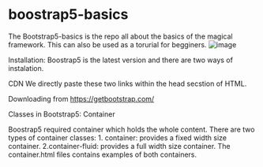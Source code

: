 # boostrap5-basics
The Bootstrap5-basics is the repo all about the basics of the magical framework. This can also be used as a torurial for begginers.
![image](https://github.com/Hameedullah-Asadi3300/boostrap5-basics/assets/123219655/8767aa89-5974-4cd2-9c13-2f41d0120bdd)

Installation: Boostrap5 is the latest version and there are two ways of instalation.

CDN We directly paste these two links within the head secstion of HTML.

<script src="https://cdn.jsdelivr.net/npm/bootstrap@5.3.0/dist/js/bootstrap.bundle.min.js"></script>
Downloading from https://getbootstrap.com/

Classes in Bootstrap5:
Container

  Boostrap5 required container which holds the whole content. There are two types of container classes:
    1. container: provides a fixed width size container.
    2.container-fluid: provides a full width size container.
    The container.html files contains examples of both containers.
